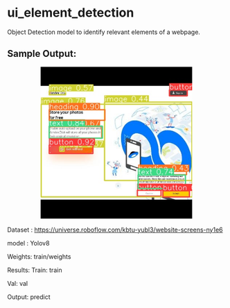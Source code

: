 # ui_element_detection
Object Detection model to identify relevant elements of a webpage.

<h2>Sample Output: </h2>

<p align="center">
  <img src="predict/yadi_sk_png_jpg.rf.b8d27f1eb5fd0b5b95eff4c8d8b84eec.jpg" width="350" >
</p>

Dataset : https://universe.roboflow.com/kbtu-yubl3/website-screens-ny1e6

model : Yolov8

Weights: train/weights

Results:
  Train: train
  
  Val: val
  
  Output: predict
  
  
